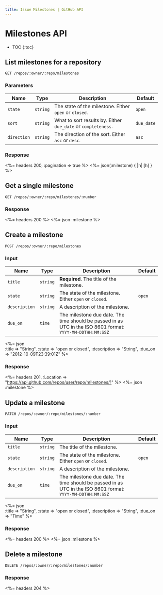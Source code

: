 ```yaml
---
title: Issue Milestones | GitHub API
---
```


# Milestones API

* TOC
{:toc}

## List milestones for a repository

    GET /repos/:owner/:repo/milestones

### Parameters

Name | Type | Description | Default
----|------|--------------|---------
`state`|`string` | The state of the milestone. Either `open` or `closed`.|`open`
`sort`|`string` | What to sort results by. Either `due_date` or `completeness`.|`due_date`
`direction`|`string` | The direction of the sort. Either `asc` or `desc`.|`asc`


### Response

<%= headers 200, :pagination => true %>
<%= json(:milestone) { |h| [h] } %>

## Get a single milestone

    GET /repos/:owner/:repo/milestones/:number

### Response

<%= headers 200 %>
<%= json :milestone %>

## Create a milestone

    POST /repos/:owner/:repo/milestones

### Input

Name | Type | Description | Default
----|------|--------------|---------
`title`|`string` | **Required**. The title of the milestone.|
`state`|`string` | The state of the milestone. Either `open` or `closed`.|`open`
`description`|`string` | A description of the milestone.|
`due_on`|`time` | The milestone due date. The time should be passed in as UTC in the ISO 8601 format: `YYYY-MM-DDTHH:MM:SSZ`|


<%= json \
  :title => "String",
  :state => "open or closed",
  :description => "String",
  :due_on => "2012-10-09T23:39:01Z"
%>

### Response

<%= headers 201,
      :Location =>
"https://api.github.com/repos/user/repo/milestones/1" %>
<%= json :milestone %>

## Update a milestone

    PATCH /repos/:owner/:repo/milestones/:number

### Input

Name | Type | Description | Default
----|------|--------------|---------
`title`|`string` | The title of the milestone.|
`state`|`string` | The state of the milestone. Either `open` or `closed`.|`open`
`description`|`string` | A description of the milestone.|
`due_on`|`time` | The milestone due date. The time should be passed in as UTC in the ISO 8601 format: `YYYY-MM-DDTHH:MM:SSZ`|


<%= json \
  :title => "String",
  :state => "open or closed",
  :description => "String",
  :due_on => "Time"
%>

### Response

<%= headers 200 %>
<%= json :milestone %>

## Delete a milestone

    DELETE /repos/:owner/:repo/milestones/:number

### Response

<%= headers 204 %>

